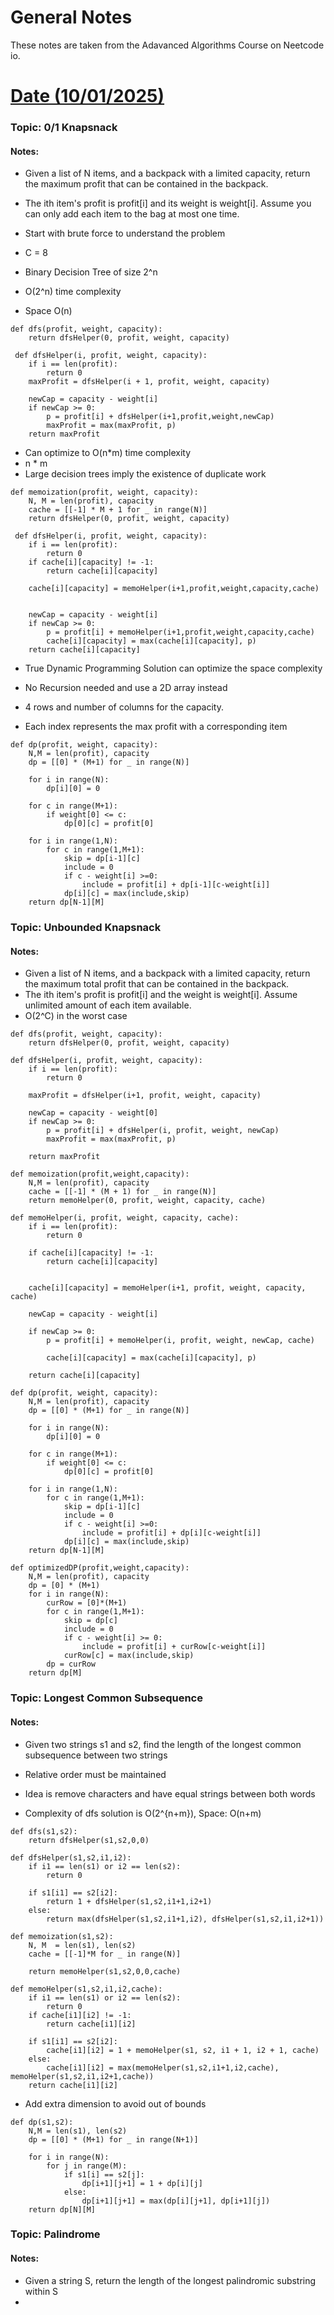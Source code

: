 # General Notes


These notes are taken from the Adavanced Algorithms Course on Neetcode io.

# <u> Date (10/01/2025) </u>

### Topic: 0/1 Knapsnack
#### Notes: 

* Given a list of N items, and a backpack with a limited capacity, return the maximum profit that can be contained in the backpack.
* The ith item's profit is profit[i] and its weight is weight[i]. Assume you can only add each item to the bag at most one time.

* Start with brute force to understand the problem
* C = 8
* Binary Decision Tree of size 2^n

* O(2^n) time complexity
* Space O(n)
```aiignore
def dfs(profit, weight, capacity):
    return dfsHelper(0, profit, weight, capacity)
 
 def dfsHelper(i, profit, weight, capacity):
    if i == len(profit):
        return 0
    maxProfit = dfsHelper(i + 1, profit, weight, capacity)
    
    newCap = capacity - weight[i]
    if newCap >= 0:
        p = profit[i] + dfsHelper(i+1,profit,weight,newCap)
        maxProfit = max(maxProfit, p)
    return maxProfit
```

* Can optimize to O(n*m) time complexity
* n * m
* Large decision trees imply the existence of duplicate work

```
def memoization(profit, weight, capacity):
    N, M = len(profit), capacity
    cache = [[-1] * M + 1 for _ in range(N)]
    return dfsHelper(0, profit, weight, capacity)
 
 def dfsHelper(i, profit, weight, capacity):
    if i == len(profit):
        return 0
    if cache[i][capacity] != -1:
        return cache[i][capacity]
    
    cache[i][capacity] = memoHelper(i+1,profit,weight,capacity,cache)
    
    
    newCap = capacity - weight[i]
    if newCap >= 0:
        p = profit[i] + memoHelper(i+1,profit,weight,capacity,cache)
        cache[i][capacity] = max(cache[i][capacity], p)
    return cache[i][capacity]
```

* True Dynamic Programming Solution can optimize the space complexity
* No Recursion needed and use a 2D array instead
* 4 rows and number of columns for the capacity.

* Each index represents the max profit with a corresponding item

```aiignore
def dp(profit, weight, capacity):
    N,M = len(profit), capacity
    dp = [[0] * (M+1) for _ in range(N)]
    
    for i in range(N):
        dp[i][0] = 0
    
    for c in range(M+1):
        if weight[0] <= c:
            dp[0][c] = profit[0]
            
    for i in range(1,N):
        for c in range(1,M+1):
            skip = dp[i-1][c]
            include = 0
            if c - weight[i] >=0:
                include = profit[i] + dp[i-1][c-weight[i]]
            dp[i][c] = max(include,skip)
    return dp[N-1][M] 
```


### Topic: Unbounded Knapsnack
#### Notes: 

* Given a list of N items, and a backpack with a limited capacity, return the maximum total profit that can be contained in the backpack. 
* The ith item's profit is profit[i] and the weight is weight[i]. Assume unlimited amount of each item available.
* O(2^C) in the worst case

```aiignore
def dfs(profit, weight, capacity):
    return dfsHelper(0, profit, weight, capacity)

def dfsHelper(i, profit, weight, capacity):
    if i == len(profit):
        return 0
    
    maxProfit = dfsHelper(i+1, profit, weight, capacity)
    
    newCap = capacity - weight[0]
    if newCap >= 0:
        p = profit[i] + dfsHelper(i, profit, weight, newCap)
        maxProfit = max(maxProfit, p)
    
    return maxProfit
```

```aiignore
def memoization(profit,weight,capacity):
    N,M = len(profit), capacity
    cache = [[-1] * (M + 1) for _ in range(N)]
    return memoHelper(0, profit, weight, capacity, cache)

def memoHelper(i, profit, weight, capacity, cache):
    if i == len(profit):
        return 0
    
    if cache[i][capacity] != -1:
        return cache[i][capacity]
    
    
    cache[i][capacity] = memoHelper(i+1, profit, weight, capacity, cache)
    
    newCap = capacity - weight[i]
    
    if newCap >= 0:
        p = profit[i] + memoHelper(i, profit, weight, newCap, cache)
        
        cache[i][capacity] = max(cache[i][capacity], p)
    
    return cache[i][capacity] 
```

```aiignore
def dp(profit, weight, capacity):
    N,M = len(profit), capacity
    dp = [[0] * (M+1) for _ in range(N)]
    
    for i in range(N):
        dp[i][0] = 0
    
    for c in range(M+1):
        if weight[0] <= c:
            dp[0][c] = profit[0]
            
    for i in range(1,N):
        for c in range(1,M+1):
            skip = dp[i-1][c]
            include = 0
            if c - weight[i] >=0:
                include = profit[i] + dp[i][c-weight[i]]
            dp[i][c] = max(include,skip)
    return dp[N-1][M] 
```

```aiignore
def optimizedDP(profit,weight,capacity):
    N,M = len(profit), capacity
    dp = [0] * (M+1)
    for i in range(N):
        curRow = [0]*(M+1)
        for c in range(1,M+1):
            skip = dp[c]
            include = 0
            if c - weight[i] >= 0:
                include = profit[i] + curRow[c-weight[i]]
            curRow[c] = max(include,skip)
        dp = curRow
    return dp[M]
```

### Topic: Longest Common Subsequence
#### Notes: 

* Given two strings s1 and s2, find the length of the longest common subsequence between two strings
* Relative order must be maintained
* Idea is remove characters and have equal strings between both words

* Complexity of dfs solution is O(2^{n+m}), Space: O(n+m)
```aiignore
def dfs(s1,s2):
    return dfsHelper(s1,s2,0,0)

def dfsHelper(s1,s2,i1,i2):
    if i1 == len(s1) or i2 == len(s2):
        return 0
    
    if s1[i1] == s2[i2]:
        return 1 + dfsHelper(s1,s2,i1+1,i2+1)
    else:
        return max(dfsHelper(s1,s2,i1+1,i2), dfsHelper(s1,s2,i1,i2+1))
```

```aiignore
def memoization(s1,s2):
    N, M  = len(s1), len(s2)
    cache = [[-1]*M for _ in range(N)]
    
    return memoHelper(s1,s2,0,0,cache)

def memoHelper(s1,s2,i1,i2,cache):
    if i1 == len(s1) or i2 == len(s2):
        return 0
    if cache[i1][i2] != -1:
        return cache[i1][i2]
    
    if s1[i1] == s2[i2]:
        cache[i1][i2] = 1 + memoHelper(s1, s2, i1 + 1, i2 + 1, cache)
    else:
        cache[i1][i2] = max(memoHelper(s1,s2,i1+1,i2,cache), memoHelper(s1,s2,i1,i2+1,cache))
    return cache[i1][i2]
```
* Add extra dimension to avoid out of bounds
```aiignore
def dp(s1,s2):
    N,M = len(s1), len(s2)
    dp = [[0] * (M+1) for _ in range(N+1)]
    
    for i in range(N):
        for j in range(M):
            if s1[i] == s2[j]:
                dp[i+1][j+1] = 1 + dp[i][j]
            else:
                dp[i+1][j+1] = max(dp[i][j+1], dp[i+1][j])
    return dp[N][M]
```

### Topic: Palindrome
#### Notes: 

* Given a string S, return the length of the longest palindromic substring within S
* 